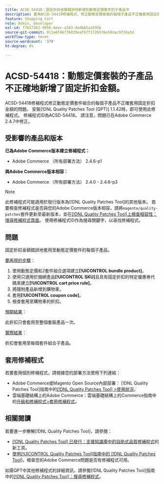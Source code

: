 ```yaml
---
title: ACSD-54418：固定折扣金額錯誤地新增到動態定價套件的子產品中
description: 套用ACSD-54418修補程式，修正動態定價套裝的每個子產品不正確套用固定折扣金額的Adobe Commerce問題。
feature: Shopping Cart
role: Admin, Developer
exl-id: f7b57361-9056-4eec-a393-dadb65aa595b
source-git-commit: 011a6f46f76029eaf67f172b576e58dac9710a3d
workflow-type: tm+mt
source-wordcount: '379'
ht-degree: 0%

---
```


# ACSD-54418：動態定價套裝的子產品不正確地新增了固定折扣金額。

ACSD-54418修補程式修正動態定價套件組合的每個子產品不正確套用固定折扣金額的問題。 安裝[!DNL Quality Patches Tool (QPT)] 1.1.42時，即可使用此修補程式。 修補程式ID為ACSD-54418。 請注意，問題已在Adobe Commerce 2.4.7中修正。

## 受影響的產品和版本

**已為Adobe Commerce版本建立修補程式：**

* Adobe Commerce （所有部署方法） 2.4.6-p1

**與Adobe Commerce版本相容：**

* Adobe Commerce （所有部署方法） 2.4.0 - 2.4.6-p3

>[!NOTE]
>
>此修補程式可能適用於發行版本為[!DNL Quality Patches Tool]的其他版本。 若要檢查修補程式是否與您的Adobe Commerce版本相容，請將`magento/quality-patches`套件更新至最新版本，並在[[!DNL Quality Patches Tool]上檢查相容性：搜尋修補程式頁面](https://experienceleague.adobe.com/tools/commerce-quality-patches/index.html)。 使用修補程式ID作為搜尋關鍵字，以尋找修補程式。

## 問題

固定折扣金額錯誤地套用至動態定價套件的每個子產品。

<u>要再現的步驟</u>：

1. 使用動態定價和&#x200B;*2*&#x200B;套件組合選項建立&#x200B;**[!UICONTROL bundle product]**。
1. 使用只適用於捆綁產品&#x200B;**[!UICONTROL SKU]**&#x200B;且具有固定折扣的特定優惠券代碼來建立&#x200B;**[!UICONTROL cart price rule]**。
1. 將隨附產品新增到購物車。
1. 套用&#x200B;**[!UICONTROL coupon code]**。
1. 檢查套用至購物車的折扣。

<u>預期結果</u>：

此折扣只會套用至整個套裝產品一次。

<u>實際結果</u>：

折扣會套用至每個套件組合子產品。

## 套用修補程式

若要套用個別修補程式，請根據您的部署方法使用下列連結：

* Adobe Commerce或Magento Open Source內部部署： [!DNL Quality Patches Tool]指南中的[[!DNL Quality Patches Tool] >使用狀況](/help/tools/quality-patches-tool/usage.md)。
* 雲端基礎結構上的Adobe Commerce：雲端基礎結構上的Commerce指南中的[升級和修補程式>套用修補程式](https://experienceleague.adobe.com/docs/commerce-cloud-service/user-guide/develop/upgrade/apply-patches.html)。

## 相關閱讀

若要進一步瞭解[!DNL Quality Patches Tool]，請參閱：

* [[!DNL Quality Patches Tool] 已發行：支援知識庫中的自助式品質修補程式](https://experienceleague.adobe.com/en/docs/commerce-operations/tools/quality-patches-tool/quality-patches-tool-to-self-serve-quality-patches)的新工具。
* [使用[!UICONTROL Quality Patches Tool]指南中的 [!DNL Quality Patches Tool]](/help/tools/quality-patches-tool/patches-available-in-qpt/check-patch-for-magento-issue-with-magento-quality-patches.md)，檢查您的Adobe Commerce問題是否有修補程式可用。


如需QPT中其他修補程式的詳細資訊，請參閱[!DNL Quality Patches Tool]指南中的[[!DNL Quality Patches Tool]：搜尋修補程式](https://experienceleague.adobe.com/tools/commerce-quality-patches/index.html)。
